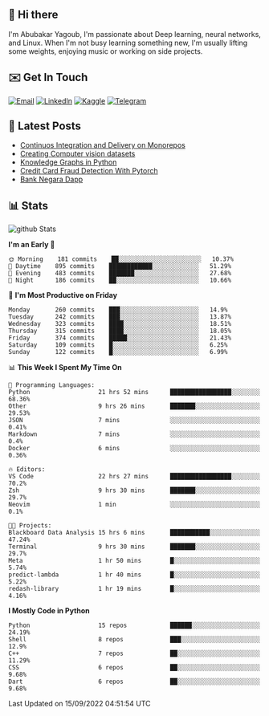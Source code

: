 ## 👋 Hi there

I'm Abubakar Yagoub, I'm passionate about Deep learning, neural networks, and
Linux. When I'm not busy learning something new, I'm usually lifting some
weights, enjoying music or working on side projects.

## ✉️ Get In Touch

[![Email](https://img.shields.io/badge/Email-f1f1f1?style=for-the-badge&logo=gmail&logoColor=0f111a)](mailto:git@blacksuan19.dev)
[![LinkedIn](https://img.shields.io/badge/LinkedIn-0077B5?style=for-the-badge&logo=linkedin&logoColor=white)](https://www.linkedin.com/in/blacksuan19/)
[![Kaggle](https://img.shields.io/badge/Kaggle-5acfff?style=for-the-badge&logo=kaggle&logoColor=white)](http://kaggle.com/abubakaryagob/)
[![Telegram](https://img.shields.io/badge/Telegram-2CA5E0?style=for-the-badge&logo=telegram&logoColor=white)](https://t.me/blacksuan19)

## 📩 Latest Posts

<!-- BLOG-POST-LIST:START -->
- [Continuos Integration and Delivery on Monorepos](http://blacksuan19.dev/blog/github-actions-monorepos/)
- [Creating Computer vision datasets](http://blacksuan19.dev/blog/creating-datasets/)
- [Knowledge Graphs in Python](http://blacksuan19.dev/projects/Knowledge_Graphs/)
- [Credit Card Fraud Detection With Pytorch](http://blacksuan19.dev/projects/credit-card-fraud-detection-with-pytorch/)
- [Bank Negara Dapp](http://blacksuan19.dev/projects/bank-negara/)
<!-- BLOG-POST-LIST:END -->

## 📊 Stats

![github Stats](https://github-readme-stats.vercel.app/api?username=blacksuan19&theme=github_dark&show_icons=true&count_private=true&custom_title=Github%20Stats&hide_border=true)

<!--START_SECTION:waka-->
**I'm an Early 🐤** 

```text
🌞 Morning    181 commits    ██░░░░░░░░░░░░░░░░░░░░░░░   10.37% 
🌆 Daytime    895 commits    ████████████░░░░░░░░░░░░░   51.29% 
🌃 Evening    483 commits    ███████░░░░░░░░░░░░░░░░░░   27.68% 
🌙 Night      186 commits    ██░░░░░░░░░░░░░░░░░░░░░░░   10.66%

```
📅 **I'm Most Productive on Friday** 

```text
Monday       260 commits    ███░░░░░░░░░░░░░░░░░░░░░░   14.9% 
Tuesday      242 commits    ███░░░░░░░░░░░░░░░░░░░░░░   13.87% 
Wednesday    323 commits    ████░░░░░░░░░░░░░░░░░░░░░   18.51% 
Thursday     315 commits    ████░░░░░░░░░░░░░░░░░░░░░   18.05% 
Friday       374 commits    █████░░░░░░░░░░░░░░░░░░░░   21.43% 
Saturday     109 commits    █░░░░░░░░░░░░░░░░░░░░░░░░   6.25% 
Sunday       122 commits    █░░░░░░░░░░░░░░░░░░░░░░░░   6.99%

```


📊 **This Week I Spent My Time On** 

```text
💬 Programming Languages: 
Python                   21 hrs 52 mins      █████████████████░░░░░░░░   68.36% 
Other                    9 hrs 26 mins       ███████░░░░░░░░░░░░░░░░░░   29.53% 
JSON                     7 mins              ░░░░░░░░░░░░░░░░░░░░░░░░░   0.41% 
Markdown                 7 mins              ░░░░░░░░░░░░░░░░░░░░░░░░░   0.4% 
Docker                   6 mins              ░░░░░░░░░░░░░░░░░░░░░░░░░   0.36%

🔥 Editors: 
VS Code                  22 hrs 27 mins      █████████████████░░░░░░░░   70.2% 
Zsh                      9 hrs 30 mins       ███████░░░░░░░░░░░░░░░░░░   29.7% 
Neovim                   1 min               ░░░░░░░░░░░░░░░░░░░░░░░░░   0.1%

🐱‍💻 Projects: 
Blackboard Data Analysis 15 hrs 6 mins       ███████████░░░░░░░░░░░░░░   47.24% 
Terminal                 9 hrs 30 mins       ███████░░░░░░░░░░░░░░░░░░   29.7% 
Meta                     1 hr 50 mins        █░░░░░░░░░░░░░░░░░░░░░░░░   5.74% 
predict-lambda           1 hr 40 mins        █░░░░░░░░░░░░░░░░░░░░░░░░   5.22% 
redash-library           1 hr 19 mins        █░░░░░░░░░░░░░░░░░░░░░░░░   4.16%

```

**I Mostly Code in Python** 

```text
Python                   15 repos            ██████░░░░░░░░░░░░░░░░░░░   24.19% 
Shell                    8 repos             ███░░░░░░░░░░░░░░░░░░░░░░   12.9% 
C++                      7 repos             ██░░░░░░░░░░░░░░░░░░░░░░░   11.29% 
CSS                      6 repos             ██░░░░░░░░░░░░░░░░░░░░░░░   9.68% 
Dart                     6 repos             ██░░░░░░░░░░░░░░░░░░░░░░░   9.68%

```



 Last Updated on 15/09/2022 04:51:54 UTC
<!--END_SECTION:waka-->
